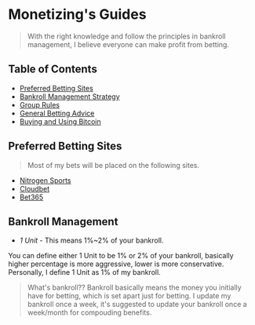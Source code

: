 # Monetizing's Guides
> With the right knowledge and follow the principles in bankroll management, I believe everyone can make profit from betting.

## Table of Contents
- [Preferred Betting Sites](#preferred-betting-sites)
- [Bankroll Management Strategy](#bankroll-management)
- [Group Rules](#group-rules)
- [General Betting Advice](#general-betting-advice)
- [Buying and Using Bitcoin](#group-rules)

## Preferred Betting Sites
> Most of my bets will be placed on the following sites.
- [Nitrogen Sports](https://nitrogensports.eu/r/714605)
- [Cloudbet](https://www.cloudbet.com/)
- [Bet365](http://www.bet365.com/)

## Bankroll Management
- *1 Unit* 	- This means 1%~2% of your bankroll.

You can define either 1 Unit to be 1% or 2% of your bankroll, basically higher percentage is more aggressive, lower is more conservative. Personally, I define 1 Unit as 1% of my bankroll.

> What's bankroll??
Bankroll basically means the money you initially have for betting, which is set apart just for betting.
I update my bankroll once a week, it's suggested to update your bankroll once a week/month for compouding benefits.


